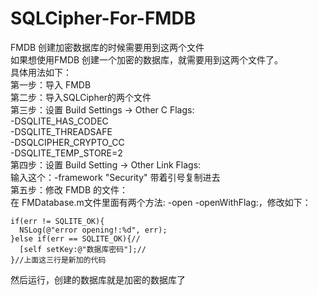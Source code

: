 # SQLCipher-For-FMDB
FMDB 创建加密数据库的时候需要用到这两个文件   
如果想使用FMDB 创建一个加密的数据库，就需要用到这两个文件了。   
具体用法如下：   
第一步：导入 FMDB   
第二步：导入SQLCipher的两个文件   
第三步：设置 Build Settings -> Other C Flags:   
-DSQLITE_HAS_CODEC   
-DSQLITE_THREADSAFE   
-DSQLCIPHER_CRYPTO_CC   
-DSQLITE_TEMP_STORE=2   
第四步：设置 Build Setting -> Other Link Flags:    
输入这个：-framework "Security"      带着引号复制进去   
第五步：修改 FMDB 的文件：   
在 FMDatabase.m文件里面有两个方法: -open   -openWithFlag:，修改如下： 
```
if(err != SQLITE_OK){       
  NSLog(@"error opening!:%d", err);   
}else if(err == SQLITE_OK){//   
  [self setKey:@"数据库密码"];//   
}//上面这三行是新加的代码   
   ```
然后运行，创建的数据库就是加密的数据库了  

